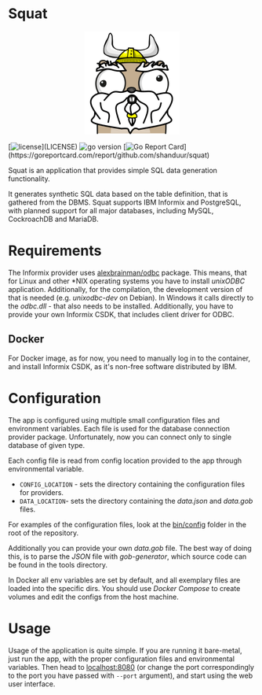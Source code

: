 # Squat

<p align="center">
  <img src="https://github.com/Shanduur/squat/blob/main/other/squat.png?raw=true"/>
</p>

[![license](https://img.shields.io/github/license/shanduur/squat?)](LICENSE)
![go version](https://img.shields.io/github/go-mod/go-version/shanduur/squat?)
[![Go Report Card](https://goreportcard.com/badge/github.com/shanduur/squat?)](https://goreportcard.com/report/github.com/shanduur/squat)

Squat is an application that provides simple SQL data generation functionality. 

It generates synthetic SQL data based on the table definition, that is gathered from the DBMS. 
Squat supports IBM Informix and PostgreSQL, with planned support for all major databases, including MySQL, CockroachDB and MariaDB.

# Requirements

The Informix provider uses [alexbrainman/odbc](github.com/alexbrainman/odbc) package. This means, that for Linux and other \*NIX operating systems you have to install *unixODBC* application. Additionally, for the compilation, the development version of that is needed (e.g. *unixodbc-dev* on Debian). In Windows it calls directly to the *odbc.dll* - that also needs to be installed. Additionally, you have to provide your own Informix CSDK, that includes client driver for ODBC.

## Docker

For Docker image, as for now, you need to manually log in to the container, and install Informix CSDK, as it's non-free software distributed by IBM.

# Configuration

The app is configured using multiple small configuration files and environment variables. Each file is used for the database connection provider package. Unfortunately, now you can connect only to single database of given type.

Each config file is read from config location provided to the app through environmental variable.

- `CONFIG_LOCATION` - sets the directory containing the configuration files for providers.
- `DATA_LOCATION`- sets the directory containing the *data.json* and *data.gob* files.


For examples of the configuration files, look at the [bin/config](./bin/config) folder in the root of the repository.

Additionally you can provide your own *data.gob* file. The best way of doing this, is to parse the *JSON* file with *gob-generator*, which source code can be found in the tools directory.

In Docker all env variables are set by default, and all exemplary files are loaded into the specific dirs. You should use *Docker Compose* to create volumes and edit the configs from the host machine. 

# Usage

Usage of the application is quite simple. If you are running it bare-metal, just run the app, with the proper configuration files and environmental variables. Then head to [localhost:8080](localhost:8080) (or change the port correspondingly to the port you have passed with `--port` argument), and start using the web user interface.
